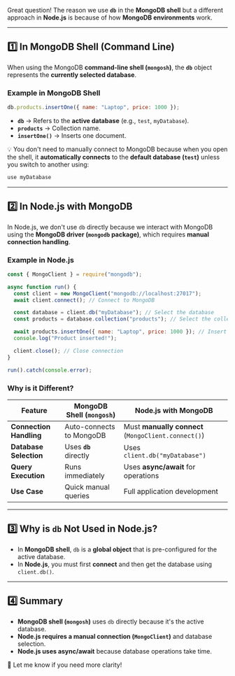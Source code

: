 Great question! The reason we use **`db`** in the **MongoDB shell** but a different approach in **Node.js** is because of how **MongoDB environments** work.

---

## **1️⃣ In MongoDB Shell (Command Line)**

When using the MongoDB **command-line shell (`mongosh`)**, the **`db`** object represents the **currently selected database**.

### **Example in MongoDB Shell**

```javascript
db.products.insertOne({ name: "Laptop", price: 1000 });
```

- **`db`** → Refers to the **active database** (e.g., `test`, `myDatabase`).
- **`products`** → Collection name.
- **`insertOne()`** → Inserts one document.

💡 You don't need to manually connect to MongoDB because when you open the shell, it **automatically connects** to the **default database (`test`)** unless you switch to another using:

```javascript
use myDatabase
```

---

## **2️⃣ In Node.js with MongoDB**

In Node.js, we don't use `db` directly because we interact with MongoDB using the **MongoDB driver (`mongodb` package)**, which requires **manual connection handling**.

### **Example in Node.js**

```javascript
const { MongoClient } = require("mongodb");

async function run() {
  const client = new MongoClient("mongodb://localhost:27017");
  await client.connect(); // Connect to MongoDB

  const database = client.db("myDatabase"); // Select the database
  const products = database.collection("products"); // Select the collection

  await products.insertOne({ name: "Laptop", price: 1000 }); // Insert data
  console.log("Product inserted!");

  client.close(); // Close connection
}

run().catch(console.error);
```

### **Why is it Different?**

| **Feature**             | **MongoDB Shell (`mongosh`)** | **Node.js with MongoDB**                            |
| ----------------------- | ----------------------------- | --------------------------------------------------- |
| **Connection Handling** | Auto-connects to MongoDB      | Must **manually connect** (`MongoClient.connect()`) |
| **Database Selection**  | Uses **`db`** directly        | Uses `client.db("myDatabase")`                      |
| **Query Execution**     | Runs immediately              | Uses **async/await** for operations                 |
| **Use Case**            | Quick manual queries          | Full application development                        |

---

## **3️⃣ Why is `db` Not Used in Node.js?**

- In **MongoDB shell**, `db` is a **global object** that is pre-configured for the active database.
- In **Node.js**, you must first **connect** and then get the database using `client.db()`.

---

## **4️⃣ Summary**

- **MongoDB shell (`mongosh`)** uses `db` directly because it's the active database.
- **Node.js requires a manual connection (`MongoClient`)** and database selection.
- **Node.js uses async/await** because database operations take time.

🚀 Let me know if you need more clarity!
